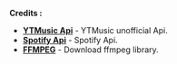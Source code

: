 
__Credits :__

- __[YTMusic Api](https://ytmusicapi.readthedocs.io/en/latest/)__ - YTMusic unofficial Api.
- __[Spotify Api](https://developer.spotify.com/documentation/web-api/reference/)__ - Spotify Api.
- __[FFMPEG](https://ffbinaries.com/downloads)__ - Download ffmpeg library.

